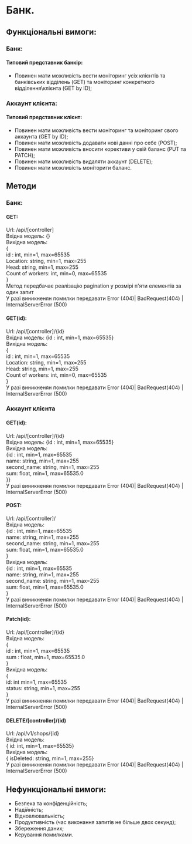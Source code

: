 # Банк.
##  Функціональні вимоги:
###  Банк:
#### Типовий представник банкір:
- Повинен мати можливість вести моніторинг усіх клієнтів та банківських відділень (GET) та моніторинг конкретного відділення\клієнта (GET by ID);
###  Аккаунт клієнта:
#### Типовий представник клієнт:
- Повинен мати можливість вести моніторинг та моніторинг свого аккаунта (GET by ID);
-	Повинен мати можливість додавати нові данні про себе (POST);
-	Повинен мати можливість вносити корективи у свій баланс (PUT та PATCH);
-	Повинен мати можливість видаляти аккаунт (DELETE);
-	Повинен мати можливість моніторити баланс.
##  Методи
###  Банк:
####  GET:
Url: /api/[controller]
<br/>Вхідна модель: {}
<br/>Вихідна модель:
<br/>{
<br/>id : int, min=1, max=65535
<br/>Location: string, min=1, max=255
<br/>Head: string, min=1, max=255
<br/>Count of workers: int, min=0, max=65535
<br/>}
<br/>Метод передбачає реалізацію pagination у розмірі п'яти елементів за один запит
<br/>У разі виникненян помилки передавати Error (404)| BadRequest(404) | InternalServerError (500)
####  GET(id):
Url: /api/[controller]/{id}
<br/>Вхідна модель: {id : int, min=1, max=65535}
<br/>Вихідна модель:
<br/>{
<br/>id : int, min=1, max=65535
<br/>Location: string, min=1, max=255
<br/>Head: string, min=1, max=255
<br/>Count of workers: int, min=0, max=65535
<br/>}
<br/>У разі виникненян помилки передавати Error (404)| BadRequest(404) | InternalServerError (500)

###  Аккаунт клієнта
####  GET(id):
Url: /api/[controller]/{id}
<br/>Вхідна модель: {id : int, min=1, max=65535}
<br/>Вихідна модель:
<br/>{id : int, min=1, max=65535
<br/>name: string, min=1, max=255
<br/>second_name: string, min=1, max=255
<br/>sum: float, min=1, max=65535.0
<br/>}}
<br/>У разі виникненян помилки передавати Error (404)| BadRequest(404) | InternalServerError (500)
####  POST:
Url: /api/[controller]/
<br/>Вхідна модель: 
<br/>{id : int, min=1, max=65535
<br/>name: string, min=1, max=255
<br/>second_name: string, min=1, max=255
<br/>sum: float, min=1, max=65535.0
<br/>}
<br/>Вихідна модель:
<br/>{id : int, min=1, max=65535
<br/>name: string, min=1, max=255
<br/>second_name: string, min=1, max=255
<br/>sum: float, min=1, max=65535.0
<br/>}
<br/>У разі виникненян помилки передавати Error (404)| BadRequest(404) | InternalServerError (500)
####  Patch(id):
Url: /api/[controller]/{id}
<br/>Вхідна модель: 
<br/>{
<br/>id : int, min=1, max=65535
<br/>sum : float, min=1, max=65535.0 
<br/>}
<br/>Вихідна модель:
<br/>{
<br/>id: int min=1, max=65535
<br/>status: string, min=1, max=255
<br/>}
<br/>У разі виникненян помилки передавати Error (404)| BadRequest(404) | InternalServerError (500)
#### DELETE/[controller]/(id) 
Url: /api/v1/shops/{id}
<br/>Вхідна модель: 
<br/>{ id: int, min=1, max=65535}
<br/>Вихідна модель:
<br/>{ isDeleted: string, min=1, max=255}
<br/>У разі виникненян помилки передавати Error (404)| BadRequest(404) | InternalServerError (500)



##  Нефункціональні вимоги:
-	Безпека та конфіденційність;
-	Надійність;
-	Відновлювальність;
-	Продуктивність (час виконання запитів не більше двох секунд);
-	Збереження даних;
-	Керування помилками.

